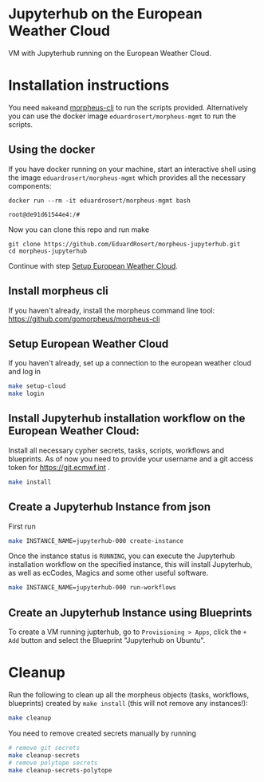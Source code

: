 # Jupyterhub on the European Weather Cloud
VM with Jupyterhub running on the European Weather Cloud.

# Installation instructions
You need ``make``and [morpheus-cli](https://github.com/gomorpheus/morpheus-cli) to run the scripts provided. Alternatively you can use the docker image ``eduardrosert/morpheus-mgmt`` to run the scripts.

## Using the docker
If you have docker running on your machine, start an interactive shell using the image ``eduardrosert/morpheus-mgmt`` which provides all the necessary components:
```
docker run --rm -it eduardrosert/morpheus-mgmt bash

root@de91d61544e4:/#
```
Now you can clone this repo and run make
```
git clone https://github.com/EduardRosert/morpheus-jupyterhub.git
cd morpheus-jupyterhub
```
Continue with step [Setup European Weather Cloud](#setup-european-weather-cloud).


## Install morpheus cli
If you haven't already, install the morpheus command line tool: https://github.com/gomorpheus/morpheus-cli

## Setup European Weather Cloud
If you haven't already, set up a connection to the european weather cloud and log in
```bash
make setup-cloud
make login
```

## Install Jupyterhub installation workflow on the European Weather Cloud:
Install all necessary cypher secrets, tasks, scripts, workflows and blueprints. As of now you need to provide your username and a git access token for https://git.ecmwf.int .
```bash
make install
```

## Create a Jupyterhub Instance from json
First run
```bash
make INSTANCE_NAME=jupyterhub-000 create-instance
```

Once the instance status is ``RUNNING``, you can execute the Jupyterhub installation workflow on the specified instance, this will install Jupyterhub, as well as ecCodes, Magics and some other useful software.
```bash
make INSTANCE_NAME=jupyterhub-000 run-workflows
```

## Create an Jupyterhub Instance using Blueprints
To create a VM running jupterhub, go to ``Provisioning > Apps``, click the ``+ Add`` button and select the Blueprint "Jupyterhub on Ubuntu".

# Cleanup
Run the following to clean up all the morpheus objects (tasks, workflows, blueprints) created by ``make install`` (this will not remove any instances!):
```bash
make cleanup
```
You need to remove created secrets manually by running
```bash
# remove git secrets
make cleanup-secrets
# remove polytope secrets
make cleanup-secrets-polytope
```